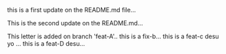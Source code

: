 this is a first update on the README.md file...

This is the second update on the README.md...

This letter is added on branch 'feat-A'..
this is a fix-b...
this is a feat-c desu yo ...
this is a feat-D desu...
